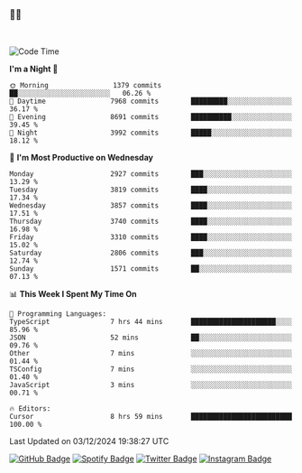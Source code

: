### 🤙🍺

<!-- <a href="https://github-readme-stats.vercel.app/api?username=hzak2xx&count_private=true&show_icons=true&theme=dracula">
  <img align="center" src="https://github-readme-stats.vercel.app/api?username=hzak2xx&count_private=true&show_icons=true&theme=dracula" />
</a>
</br> -->
</br>

<!--START_SECTION:waka-->
![Code Time](http://img.shields.io/badge/Code%20Time-3%2C654%20hrs%2025%20mins-blue)

**I'm a Night 🦉** 

```text
🌞 Morning                1379 commits        ██░░░░░░░░░░░░░░░░░░░░░░░   06.26 % 
🌆 Daytime                7968 commits        █████████░░░░░░░░░░░░░░░░   36.17 % 
🌃 Evening                8691 commits        ██████████░░░░░░░░░░░░░░░   39.45 % 
🌙 Night                  3992 commits        █████░░░░░░░░░░░░░░░░░░░░   18.12 % 
```
📅 **I'm Most Productive on Wednesday** 

```text
Monday                   2927 commits        ███░░░░░░░░░░░░░░░░░░░░░░   13.29 % 
Tuesday                  3819 commits        ████░░░░░░░░░░░░░░░░░░░░░   17.34 % 
Wednesday                3857 commits        ████░░░░░░░░░░░░░░░░░░░░░   17.51 % 
Thursday                 3740 commits        ████░░░░░░░░░░░░░░░░░░░░░   16.98 % 
Friday                   3310 commits        ████░░░░░░░░░░░░░░░░░░░░░   15.02 % 
Saturday                 2806 commits        ███░░░░░░░░░░░░░░░░░░░░░░   12.74 % 
Sunday                   1571 commits        ██░░░░░░░░░░░░░░░░░░░░░░░   07.13 % 
```


📊 **This Week I Spent My Time On** 

```text
💬 Programming Languages: 
TypeScript               7 hrs 44 mins       █████████████████████░░░░   85.96 % 
JSON                     52 mins             ██░░░░░░░░░░░░░░░░░░░░░░░   09.76 % 
Other                    7 mins              ░░░░░░░░░░░░░░░░░░░░░░░░░   01.44 % 
TSConfig                 7 mins              ░░░░░░░░░░░░░░░░░░░░░░░░░   01.40 % 
JavaScript               3 mins              ░░░░░░░░░░░░░░░░░░░░░░░░░   00.71 % 

🔥 Editors: 
Cursor                   8 hrs 59 mins       █████████████████████████   100.00 % 
```


 Last Updated on 03/12/2024 19:38:27 UTC
<!--END_SECTION:waka-->

[![GitHub Badge](https://img.shields.io/badge/GitHub-100000?style=for-the-badge&logo=github&logoColor=white)](https://github.com/hzak2xx)
[![Spotify Badge](https://img.shields.io/badge/Spotify-1ED760?&style=for-the-badge&logo=spotify&logoColor=white)](https://open.spotify.com/user/uf90s6sbbh75a1mt44clkhkvf)
[![Twitter Badge](https://img.shields.io/badge/Twitter-1DA1F2?style=for-the-badge&logo=twitter&logoColor=white)](https://twitter.com/hzak2xx)
[![Instagram Badge](https://img.shields.io/badge/Instagram-E4405F?style=for-the-badge&logo=instagram&logoColor=white)](https://www.instagram.com/hzak2xx/)
